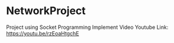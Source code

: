 # NetworkProject
Project using Socket Programming
Implement Video Youtube Link: https://youtu.be/rzEoaHtgchE
